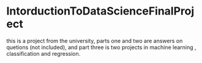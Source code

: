 # IntorductionToDataScienceFinalProject
this is a project from the university,
parts one and two are answers on quetions (not included),
and part three is two projects in machine learning , classification and regression. 
